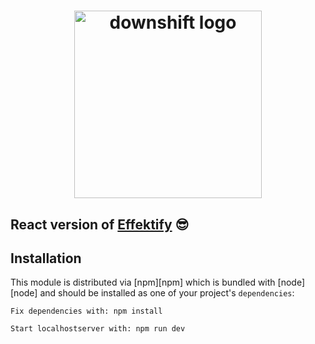 

<h1 align="center">
  <img src="https://cdn4768.templcdn.com/wp-content/uploads/2022/02/Effektify-Vit-logo.png" alt="downshift logo" title="downshift logo" width="300">
  <br>
</h1>


## React version of [Effektify](https://effektify.com) 😎



## Installation

This module is distributed via [npm][npm] which is bundled with [node][node] and
should be installed as one of your project's `dependencies`:

```
Fix dependencies with: npm install
```

```
Start localhostserver with: npm run dev
```